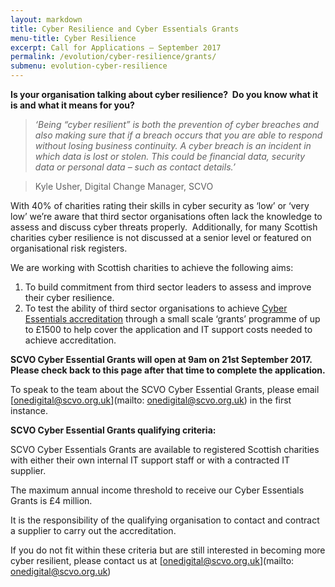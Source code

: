 ```yaml
---
layout: markdown
title: Cyber Resilience and Cyber Essentials Grants  
menu-title: Cyber Resilience
excerpt: Call for Applications – September 2017
permalink: /evolution/cyber-resilience/grants/
submenu: evolution-cyber-resilience
---
```


**Is your organisation talking about cyber resilience?  Do you know what it is and what it means for you?** 

>*‘Being “cyber resilient” is both the prevention of cyber breaches and also making sure that if a breach occurs that you are able to respond without losing business continuity. A cyber breach is an incident in which data is lost or stolen. This could be financial data, security data or personal data – such as contact details.’*

> Kyle Usher, Digital Change Manager, SCVO

With 40% of charities rating their skills in cyber security as ‘low’ or ‘very low’ we’re aware that third sector organisations often lack the knowledge to assess and discuss cyber threats properly.  Additionally, for many Scottish charities cyber resilience is not discussed at a senior level or featured on organisational risk registers. 

We are working with Scottish charities to achieve the following aims: 

1. To build commitment from third sector leaders to assess and improve their cyber resilience.  
2. To test the ability of third sector organisations to achieve [Cyber Essentials accreditation](https://www.cyberaware.gov.uk/cyberessentials/) through a small scale ‘grants’ programme of up to £1500 to help cover the application and IT support costs needed to achieve accreditation. 

**SCVO Cyber Essential Grants will open at 9am on 21st September 2017. Please check back to this page after that time to complete the application.**

To speak to the team about the SCVO Cyber Essential Grants, please email [onedigital@scvo.org.uk](mailto: onedigital@scvo.org.uk) in the first instance. 

**SCVO Cyber Essential Grants qualifying criteria:**

SCVO Cyber Essentials Grants are available to registered Scottish charities with either their own internal IT support staff or with a contracted IT supplier. 

The maximum annual income threshold to receive our Cyber Essentials Grants is £4 million. 

It is the responsibility of the qualifying organisation to contact and contract a supplier to carry out the accreditation. 

If you do not fit within these criteria but are still interested in becoming more cyber resilient, please contact us at [onedigital@scvo.org.uk](mailto: onedigital@scvo.org.uk)
